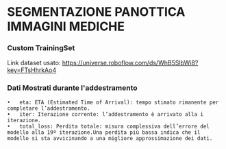 # SEGMENTAZIONE PANOTTICA IMMAGINI MEDICHE 

### Custom TrainingSet
Link dataset usato: https://universe.roboflow.com/ds/WhB5SIbWi8?key=FTsHhrkAo4



### Dati Mostrati durante l'addestramento
	•	eta: ETA (Estimated Time of Arrival): tempo stimato rimanente per completare l’addestramento.
	•	iter: Iterazione corrente: l’addestramento è arrivato alla i iterazione.
	•	total_loss: Perdita totale: misura complessiva dell’errore del modello alla 19ª iterazione.Una perdita più bassa indica che il modello si sta avvicinando a una migliore approssimazione dei dati.